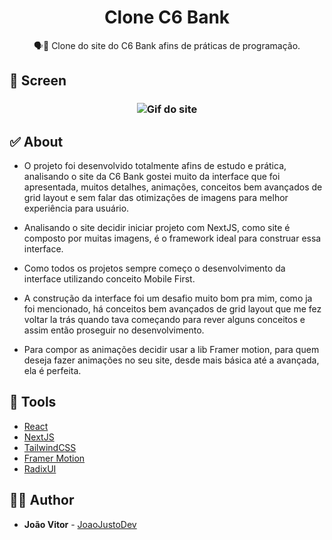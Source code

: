 <h1 align="center">
  <strong>Clone C6 Bank</strong>
</h1>

<p align="center">
🗣👥 Clone do site do C6 Bank afins de práticas de programação.
</p>

## 🎨 Screen

<h3 align="center">

  <img src="./.github/clone-c6bank.gif" alt="Gif do site"/>
 
</h3>

## ✅ About

- O projeto foi desenvolvido totalmente afins de estudo e prática, analisando o site da C6 Bank gostei muito da interface que foi apresentada, muitos detalhes, animações, conceitos bem avançados de grid layout e sem falar das otimizações de imagens para melhor experiência para usuário.

- Analisando o site decidir iniciar projeto com NextJS, como site é composto por muitas imagens, é o framework ideal para construar essa interface.

- Como todos os projetos sempre começo o desenvolvimento da interface utilizando conceito Mobile First.

- A construção da interface foi um desafio muito bom pra mim, como ja foi mencionado, há conceitos bem avançados de grid layout que me fez voltar la trás quando tava começando para rever alguns conceitos e assim então proseguir no desenvolvimento.

- Para compor as animações decidir usar a lib Framer motion, para quem deseja fazer animações no seu site, desde mais básica até a avançada, ela é perfeita.

## 🧰 Tools

- [React](https://reactjs.org/)
- [NextJS](https://nextjs.org/)
- [TailwindCSS](https://tailwindcss.com/)
- [Framer Motion](https://www.framer.com/motion/)
- [RadixUI](https://www.radix-ui.com/)

## 🙋‍♂️ Author

- **João Vitor** - [JoaoJustoDev](https://github.com/joaojustodev)
